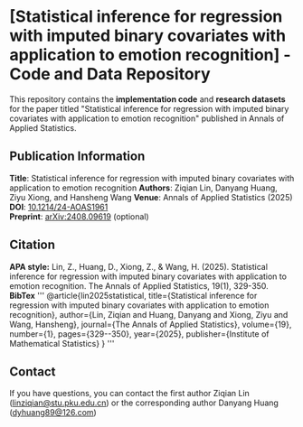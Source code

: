 # [Statistical inference for regression with imputed binary covariates with application to emotion recognition] - Code and Data Repository


This repository contains the **implementation code** and **research datasets** for the paper titled "Statistical inference for regression with imputed binary covariates with application to emotion recognition" published in Annals of Applied Statistics.

## Publication Information
**Title**: Statistical inference for regression with imputed binary covariates with application to emotion recognition 
**Authors**: Ziqian Lin, Danyang Huang, Ziyu Xiong, and Hansheng Wang
**Venue**: Annals of Applied Statistics (2025)  
**DOI**: [10.1214/24-AOAS1961](10.1214/24-AOAS1961)  
**Preprint**: [arXiv:2408.09619](https://arxiv.org/abs/2408.09619) (optional)


## Citation 
**APA style:**
Lin, Z., Huang, D., Xiong, Z., & Wang, H. (2025). Statistical inference for regression with imputed binary covariates with application to emotion recognition. The Annals of Applied Statistics, 19(1), 329-350.
**BibTex**
'''
@article{lin2025statistical,
  title={Statistical inference for regression with imputed binary covariates with application to emotion recognition},
  author={Lin, Ziqian and Huang, Danyang and Xiong, Ziyu and Wang, Hansheng},
  journal={The Annals of Applied Statistics},
  volume={19},
  number={1},
  pages={329--350},
  year={2025},
  publisher={Institute of Mathematical Statistics}
}
'''


## Contact
If you have questions, you can contact the first author Ziqian Lin (linziqian@stu.pku.edu.cn) or the corresponding author Danyang Huang (dyhuang89@126.com)
